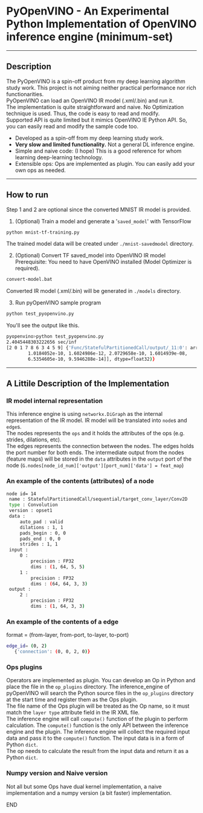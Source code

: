 # PyOpenVINO - An Experimental Python Implementation of OpenVINO inference engine (minimum-set)
----------------------------

## Description
The PyOpenVINO is a spin-off product from my deep learning algorithm study work. This project is not aiming neither practical performance nor rich functionarities.  
PyOpenVINO can load an OpenVINO IR model (.xml/.bin) and run it.  
The implementation is quite straightforward and naive. No Optimization technique is used. Thus, the code is easy to read and modify.  
Supported API is quite limited but it mimics OpenVINO IE Python API. So, you can easily read and modify the sample code too.  
- Developed as a spin-off from my deep learning study work.  
- **Very slow and limited functionality.** Not a general DL inference engine.  
- Simple and naive code: (I hope) This is a good reference for whom learning deep-learning technology.  
- Extensible ops: Ops are implemented as plugin. You can easily add your own ops as needed.  

------------------------

## How to run

Step 1 and 2 are optional since the converted MNIST IR model is provided.  

1. (Optional) Train a model and generate a '`saved_model`' with TensorFlow  
```sh
python mnist-tf-training.py
```
The trained model data will be created under `./mnist-savedmodel` directory.

2. (Optional) Convert TF saved_model into OpenVINO IR model  
Prerequisite: You need to have OpenVINO installed (Model Optimizer is required).  
```sh
convert-model.bat
```
Converted IR model (.xml/.bin) will be generated in `./models` directory.  

3. Run pyOpenVINO sample program
```sh
python test_pyopenvino.py
```
You'll see the output like this.  
```sh
pyopenvino>python test_pyopenvino.py
2.4045448303222656 sec/inf
[2 0 1 7 8 6 3 4 5 9] {'Func/StatefulPartitionedCall/output/_11:0': array([[7.8985232e-07, 2.0382242e-08, 9.9999917e-01, 1.0367380e-10,
        1.0184052e-10, 1.6024986e-12, 2.0729658e-10, 1.6014939e-08,
        6.5354605e-10, 9.5946288e-14]], dtype=float32)}
```

----------------------------------
## A Littile Description of the Implementation  

### IR model internal representation
This inference engine is using `networkx.DiGraph` as the internal representation of the IR model.
IR model will be translated into `node`s and `edge`s.  
The nodes represents the `ops` and it holds the attributes of the ops (e.g. strides, dilations, etc).  
The edges represents the connection between the nodes. The edges holds the port number for both ends. 
The intermediate output from the nodes (feature maps) will be stored in the `data` attributes in the `output` port of the node (`G.nodes[node_id_num]['output'][port_num]['data'] = feat_map`)  

### An example of the contents (attributes) of a node  
```sh
node id= 14
 name : StatefulPartitionedCall/sequential/target_conv_layer/Conv2D
 type : Convolution
 version : opset1
 data :
     auto_pad : valid
     dilations : 1, 1
     pads_begin : 0, 0
     pads_end : 0, 0
     strides : 1, 1
 input :
     0 :
         precision : FP32
         dims : (1, 64, 5, 5)
     1 :
         precision : FP32
         dims : (64, 64, 3, 3)
 output :
     2 :
         precision : FP32
         dims : (1, 64, 3, 3)
```

### An example of the contents of a edge  
format = (from-layer, from-port, to-layer, to-port)
```sh
edge_id= (0, 2)
   {'connection': (0, 0, 2, 0)}
```

### Ops plugins
Operators are implemented as plugin. You can develop an Op in Python and place the file in the `op_plugins` directory. The inference_engine of pyOpenVINO will search the Python source files in the `op_plugins` directory at the start time and register them as the Ops plugin.  
The file name of the Ops plugin will be treated as the Op name, so it must match the `layer type` attribute field in the IR XML file.  
The inference engine will call `compute()` function of the plugin to perform calculation.  The `compute()` function is the only API between the inference engine and the plugin. The inference engine will collect the required input data and pass it to the `compute()` function. The input data is in a form of Python `dict`.  
The op needs to calculate the result from the input data and return it as a Python `dict`.  

### Numpy version and Naive version  
Not all but some Ops have dual kernel implementation, a naive implementation and a numpy version (a bit faster) implementation.  

END